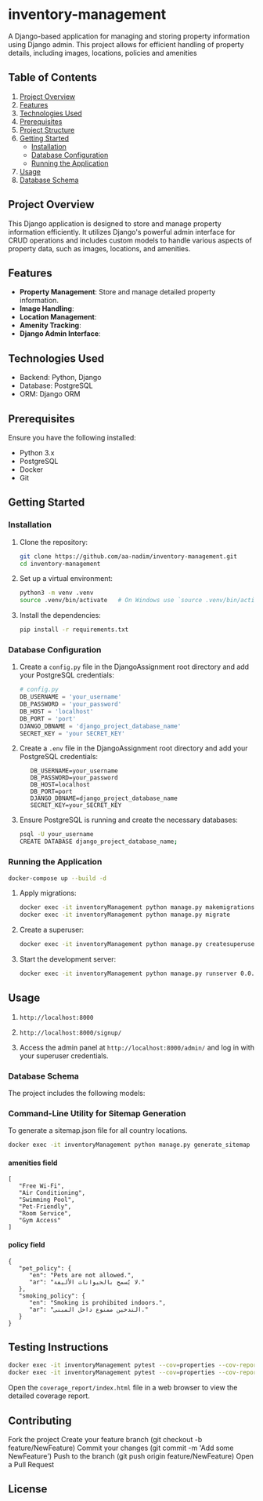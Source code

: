 # inventory-management

A Django-based application for managing and storing property information using Django admin. This project allows for efficient handling of property details, including images, locations, policies and amenities 

## Table of Contents

1. [Project Overview](#project-overview)
2. [Features](#features)
3. [Technologies Used](#technologies-used)
4. [Prerequisites](#prerequisites)
5. [Project Structure](#project-structure)
6. [Getting Started](#getting-started)
   - [Installation](#installation)
   - [Database Configuration](#database-configuration)
   - [Running the Application](#running-the-application)
7. [Usage](#usage)
8. [Database Schema](#database-schema)


## Project Overview

This Django application is designed to store and manage property information efficiently. It utilizes Django's powerful admin interface for CRUD operations and includes custom models to handle various aspects of property data, such as images, locations, and amenities.

## Features

- **Property Management**: Store and manage detailed property information.
- **Image Handling**: 
- **Location Management**: 
- **Amenity Tracking**: 
- **Django Admin Interface**: 

## Technologies Used

- Backend: Python, Django
- Database: PostgreSQL
- ORM: Django ORM

## Prerequisites

Ensure you have the following installed:
- Python 3.x
- PostgreSQL
- Docker
- Git

## Getting Started

### Installation

1. Clone the repository:
   ```bash
   git clone https://github.com/aa-nadim/inventory-management.git
   cd inventory-management
   ```

2. Set up a virtual environment:
   ```bash
   python3 -m venv .venv 
   source .venv/bin/activate   # On Windows use `source .venv/bin/activate`
   ```

3. Install the dependencies:
   ```bash
   pip install -r requirements.txt
   ```

### Database Configuration

1. Create a `config.py` file in the DjangoAssignment root directory and add your PostgreSQL credentials:

   ```python
   # config.py
   DB_USERNAME = 'your_username'
   DB_PASSWORD = 'your_password'
   DB_HOST = 'localhost'
   DB_PORT = 'port'
   DJANGO_DBNAME = 'django_project_database_name'
   SECRET_KEY = 'your SECRET_KEY'
   ```

2. Create a `.env` file in the DjangoAssignment root directory and add your PostgreSQL credentials:

   ```
      DB_USERNAME=your_username
      DB_PASSWORD=your_password
      DB_HOST=localhost
      DB_PORT=port
      DJANGO_DBNAME=django_project_database_name
      SECRET_KEY=your_SECRET_KEY
   ```

3. Ensure PostgreSQL is running and create the necessary databases:

   ```bash
   psql -U your_username
   CREATE DATABASE django_project_database_name;
   ```

### Running the Application

   ```bash
   docker-compose up --build -d
   ```
1. Apply migrations:
   ```bash
   docker exec -it inventoryManagement python manage.py makemigrations
   docker exec -it inventoryManagement python manage.py migrate
   ```

2. Create a superuser:
   ```bash
   docker exec -it inventoryManagement python manage.py createsuperuser
   ```

3. Start the development server:
   ```bash
   docker exec -it inventoryManagement python manage.py runserver 0.0.0.0:8000
   ```


## Usage

1. `http://localhost:8000`

2. `http://localhost:8000/signup/`

3. Access the admin panel at `http://localhost:8000/admin/` and log in with your superuser credentials.


### Database Schema

The project includes the following models:

### Command-Line Utility for Sitemap Generation

To generate a sitemap.json file for all country locations.
   ```bash
   docker exec -it inventoryManagement python manage.py generate_sitemap
   ```

#### amenities field 
   ```
   [
      "Free Wi-Fi",
      "Air Conditioning",
      "Swimming Pool",
      "Pet-Friendly",
      "Room Service",
      "Gym Access"
   ]
   ```
#### policy field
   ```
   {
      "pet_policy": {
         "en": "Pets are not allowed.",
         "ar": "لا يُسمح بالحيوانات الأليفة."
      },
      "smoking_policy": {
         "en": "Smoking is prohibited indoors.",
         "ar": "التدخين ممنوع داخل المبنى."
      }
   }
   ```


## Testing Instructions

   ```bash
   docker exec -it inventoryManagement pytest --cov=properties --cov-report=term-missing
   docker exec -it inventoryManagement pytest --cov=properties --cov-report=html:coverage_report
   ```

   Open the `coverage_report/index.html` file in a web browser to view the detailed coverage report.


## Contributing

Fork the project
   Create your feature branch (git checkout -b feature/NewFeature)
   Commit your changes (git commit -m 'Add some NewFeature')
   Push to the branch (git push origin feature/NewFeature)
   Open a Pull Request

## License
